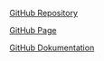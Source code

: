[GitHub Repository](https://github.com/JanSchwegler/di-men3-three.js)

[GitHub Page](https://janschwegler.github.io/di-men3-three.js/dist/)

[GitHub Dokumentation](https://janschwegler.github.io/di-men3-three.js/dokumentation/dokumentation)